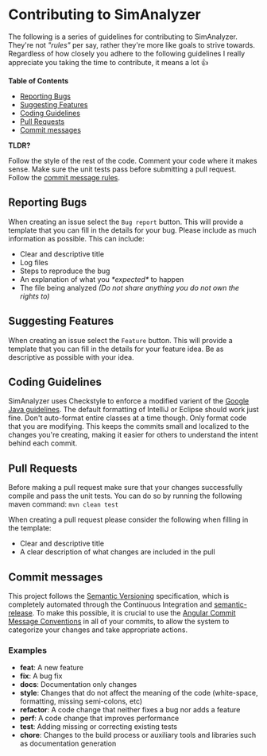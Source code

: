 # Contributing to SimAnalyzer

The following is a series of guidelines for contributing to SimAnalyzer. 
They're not _"rules"_ per say, rather they're more like goals to strive towards. 
Regardless of how closely you adhere to the following guidelines I really appreciate you taking the time to contribute, it means a lot :+1:

**Table of Contents**

 * [Reporting Bugs](#reporting-bugs)
 * [Suggesting Features](#suggesting-features)
 * [Coding Guidelines](#coding-guidelines)
 * [Pull Requests](#pull-requests)
 * [Commit messages](#commit-messages)
 
**TLDR?**

Follow the style of the rest of the code. 
Comment your code where it makes sense. 
Make sure the unit tests pass before submitting a pull request. Follow the [commit message rules](#commit-messages).

## Reporting Bugs

When creating an issue select the `Bug report` button. 
This will provide a template that you can fill in the details for your bug. 
Please include as much information as possible. 
This can include:

 * Clear and descriptive title
 * Log files
 * Steps to reproduce the bug 
 * An explanation of what you _\*expected\*_ to happen
 * The file being analyzed _(Do not share anything you do not own the rights to)_ 

## Suggesting Features

When creating an issue select the `Feature` button. 
This will provide a template that you can fill in the details for your feature idea. 
Be as descriptive as possible with your idea. 

## Coding Guidelines

SimAnalyzer uses Checkstyle to enforce a modified varient of the [Google Java guidelines](https://google.github.io/styleguide/javaguide.html). 
The default formatting of IntelliJ or Eclipse should work just fine. 
Don't auto-format entire classes at a time though. 
Only format code that you are modifying. 
This keeps the commits small and localized to the changes you're creating, making it easier for others to understand the intent behind each commit.

## Pull Requests

Before making a pull request make sure that your changes successfully compile and pass the unit tests. 
You can do so by running the following maven command: `mvn clean test`

When creating a pull request please consider the following when filling in the template:

 * Clear and descriptive title
 * A clear description of what changes are included in the pull

## Commit messages

This project follows the [Semantic Versioning](https://semver.org/) specification, which is completely automated through the Continuous Integration and [semantic-release](https://github.com/semantic-release/semantic-release). 
To make this possible, it is crucial to use the [Angular Commit Message Conventions](https://github.com/angular/angular.js/blob/master/DEVELOPERS.md#-git-commit-guidelines) in all of your commits, to allow the system to categorize your changes and take appropriate actions.

### Examples

 * **feat**: A new feature
 * **fix**: A bug fix
 * **docs**: Documentation only changes
 * **style**: Changes that do not affect the meaning of the code (white-space, formatting, missing semi-colons, etc)
 * **refactor**: A code change that neither fixes a bug nor adds a feature
 * **perf**: A code change that improves performance
 * **test**: Adding missing or correcting existing tests
 * **chore**: Changes to the build process or auxiliary tools and libraries such as documentation generation
